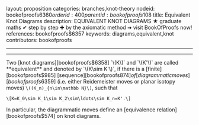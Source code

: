 layout: proposition
categories: branches,knot-theory
nodeid: bookofproofs$6360
orderid: 400
parentid: bookofproofs$108
title: Equivalent Knot Diagrams
description: EQUIVALENT KNOT DIAGRAMS &#9733; graduate maths &#10004; step by step &#10010; by the axiomatic method &#10140; visit BookOfProofs now!
references: bookofproofs$6357
keywords: diagrams,equivalent,knot
contributors: bookofproofs

---


---

Two [knot diagrams][bookofproofs$6358] `\(K\)` and `\(K'\)` are called **equivalent** and denoted by `\(K\sim K'\)`, if there is a [finite][bookofproofs$985] [sequence][bookofproofs$874] of [diagrammatic moves][bookofproofs$6359] (i.e. either Reidemeister moves or planar isotopy moves) `\((K_n)_{n\in\mathbb N}\)`, such that 

`\[K=K_0\sim K_1\sim K_2\sim\ldots\sim K_n=K'.\]`

In particular, the diagrammatic moves define an [equivalence relation][bookofproofs$574] on knot diagrams.
